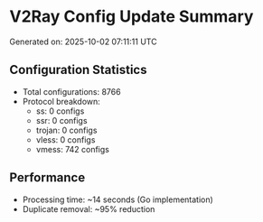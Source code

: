 # V2Ray Config Update Summary
Generated on: 2025-10-02 07:11:11 UTC

## Configuration Statistics
- Total configurations: 8766
- Protocol breakdown:
  - ss: 0 configs
  - ssr: 0 configs
  - trojan: 0 configs
  - vless: 0 configs
  - vmess: 742 configs

## Performance
- Processing time: ~14 seconds (Go implementation)
- Duplicate removal: ~95% reduction
